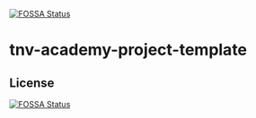 [![FOSSA Status](https://app.fossa.com/api/projects/git%2Bgithub.com%2Fmichelefenu%2Ftnv-academy-project-template.svg?type=shield)](https://app.fossa.com/projects/git%2Bgithub.com%2Fmichelefenu%2Ftnv-academy-project-template?ref=badge_shield)

# tnv-academy-project-template

## License
[![FOSSA Status](https://app.fossa.com/api/projects/git%2Bgithub.com%2Fmichelefenu%2Ftnv-academy-project-template.svg?type=large)](https://app.fossa.com/projects/git%2Bgithub.com%2Fmichelefenu%2Ftnv-academy-project-template?ref=badge_large)
